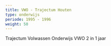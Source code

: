 ```yaml
---
title: VWO - Trajectum Houten
type: onderwijs
periode: 1995 - 1996
weight: 50
---
```

Trajectum Volwassen Onderwijs VWO 2 in 1 jaar

